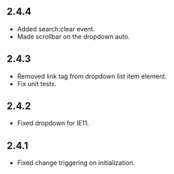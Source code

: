 ## 2.4.4

- Added search:clear event.
- Made scrollbar on the dropdown auto.

## 2.4.3

- Removed link tag from dropdown list item element.
- Fix unit tests.

## 2.4.2

- Fixed dropdown for IE11.

## 2.4.1

- Fixed change triggering on initialization.
